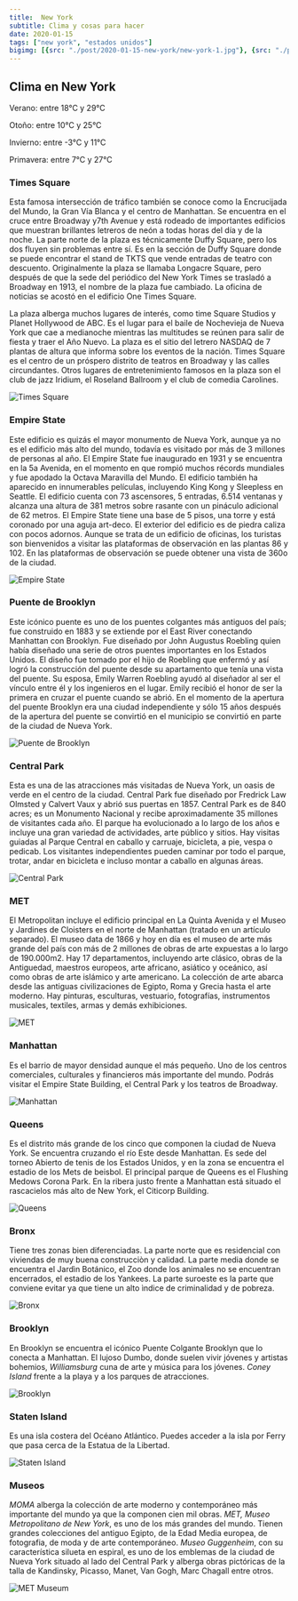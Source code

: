 ```yaml
---
title:  New York
subtitle: Clima y cosas para hacer
date: 2020-01-15
tags: ["new york", "estados unidos"]
bigimg: [{src: "./post/2020-01-15-new-york/new-york-1.jpg"}, {src: "./post/2020-01-15-new-york/new-york-2.jpg"}, {src: "./post/2020-01-15-new-york/new-york-3.jpg"}]
---
```


## Clima en New York
Verano: entre 18°C y 29°C

Otoño: entre 10°C y 25°C

Invierno: entre -3°C y 11°C

Primavera: entre 7°C y 27°C

### Times Square
Esta famosa intersección de tráfico también se conoce como la Encrucijada del Mundo, la Gran Vía Blanca y el centro de Manhattan. Se encuentra en el cruce entre Broadway y7th  Avenue y está rodeado de importantes edificios que muestran brillantes letreros de neón a todas horas del día y de la noche. La parte norte de la plaza es técnicamente Duffy Square, pero los dos fluyen sin problemas entre sí. Es en la sección de Duffy Square donde se puede encontrar el stand de TKTS que vende entradas de teatro con descuento. Originalmente la plaza se llamaba Longacre Square, pero después de que la sede del periódico del New York Times se trasladó a Broadway en 1913, el nombre de la plaza fue cambiado. La oficina de noticias se acostó en el edificio One Times Square.

La plaza alberga muchos lugares de interés, como time Square Studios y Planet Hollywood de ABC. Es el lugar para el baile de Nochevieja de Nueva York que cae a medianoche mientras las multitudes se reúnen para salir de fiesta y traer el Año Nuevo. La plaza es el sitio del letrero NASDAQ de 7 plantas de altura que informa sobre los eventos de la nación. Times Square es el centro de un próspero distrito de teatros en Broadway y las calles circundantes. Otros lugares de entretenimiento famosos en la plaza son el club de jazz Iridium, el Roseland Ballroom y el club de comedia Carolines.

![Times Square](./new-york-times-square.jpg)

### Empire State
Este edificio es quizás el mayor monumento de Nueva York, aunque ya no es el edificio más alto del mundo, todavía es visitado por más de 3 millones de personas al año. El Empire State fue inaugurado en 1931 y se encuentra en la 5a Avenida, en el momento en que rompió muchos récords mundiales y fue apodado la Octava Maravilla del Mundo. El edificio también ha aparecido en innumerables películas, incluyendo King Kong y Sleepless en Seattle.
El edificio cuenta con 73 ascensores, 5 entradas, 6.514 ventanas y alcanza una altura de 381 metros sobre rasante con un pináculo adicional de 62 metros. El Empire State tiene una base de 5 pisos, una torre y está coronado por una aguja art-deco. El exterior del edificio es de piedra caliza con pocos adornos. Aunque se trata de un edificio de oficinas, los turistas son bienvenidos a visitar las plataformas de observación en las plantas 86 y 102. En las plataformas de observación se puede obtener una vista de 360o de la ciudad.


![Empire State](./new-york-empire-state.jpg)

### Puente de Brooklyn
Este icónico puente es uno de los puentes colgantes más antiguos del país; fue construido en 1883 y se extiende por el East River conectando Manhattan con Brooklyn. Fue diseñado por John Augustus Roebling quien había diseñado una serie de otros puentes importantes en los Estados Unidos. El diseño fue tomado por el hijo de Roebling que enfermó y así logró la construcción del puente desde su apartamento que tenía una vista del puente. Su esposa, Emily Warren Roebling ayudó al diseñador al ser el vínculo entre él y los ingenieros en el lugar. Emily recibió el honor de ser la primera en cruzar el puente cuando se abrió. En el momento de la apertura del puente Brooklyn era una ciudad independiente y sólo 15 años después de la apertura del puente se convirtió en el municipio se convirtió en parte de la ciudad de Nueva York.


![Puente de Brooklyn](./new-york-puente-de-brooklyn.jpg)

### Central Park
Esta es una de las atracciones más visitadas de Nueva York, un oasis de verde en el centro de la ciudad. Central Park fue diseñado por Fredrick Law Olmsted y Calvert Vaux y abrió sus puertas en 1857. Central Park es de 840 acres; es un Monumento Nacional y recibe aproximadamente 35 millones de visitantes cada año. El parque ha evolucionado a lo largo de los años e incluye una gran variedad de actividades, arte público y sitios. Hay visitas guiadas al Parque Central en caballo y carruaje, bicicleta, a pie, vespa o pedicab. Los visitantes independientes pueden caminar por todo el parque, trotar, andar en bicicleta e incluso montar a caballo en algunas áreas.

![Central Park](./new-york-central-park.jpg)

### MET
El Metropolitan incluye el edificio principal en La Quinta Avenida y el Museo y Jardines de Cloisters en el norte de Manhattan (tratado en un artículo separado). El museo data de 1866 y hoy en día es el museo de arte más grande del país con más de 2 millones de obras de arte expuestas a lo largo de 190.000m2. Hay 17 departamentos, incluyendo arte clásico, obras de la Antiguedad, maestros europeos, arte africano, asiático y oceánico, así como obras de arte islámico y arte americano. La colección de arte abarca desde las antiguas civilizaciones de Egipto, Roma y Grecia hasta el arte moderno. Hay pinturas, esculturas, vestuario, fotografías, instrumentos musicales, textiles, armas y demás exhibiciones.

![MET](./new-york-met.jpg)

### Manhattan
Es el barrio de mayor densidad aunque el más pequeño. Uno de los centros comerciales, culturales y financieros más importante del mundo. Podrás visitar el Empire State Building, el Central Park  y los teatros de Broadway.

![Manhattan](./2020-01-15-new-york-manhattan.jpg)

### Queens
Es el distrito más grande de los cinco que componen la ciudad de Nueva York. Se encuentra cruzando el río Este desde Manhattan. Es sede del torneo Abierto de tenis de los Estados Unidos, y en la zona se encuentra el estadio de los Mets de beisbol. El principal parque de Queens es el Flushing Medows Corona Park. En la ribera justo frente a Manhattan está situado el rascacielos más alto de New York, el Citicorp Building.

![Queens](./2020-01-15-new-york-queens.jpg)

### Bronx
Tiene tres zonas bien diferenciadas. La parte norte que es residencial con viviendas de muy buena construcciòn y calidad. La parte media donde se encuentra el Jardìn Botánico, el Zoo donde los animales no se encuentran encerrados, el estadio de los Yankees. La parte suroeste es la parte que conviene evitar ya que tiene un alto ìndice de criminalidad y de pobreza.

![Bronx](./2020-01-15-new-york-bronx.jpg)

### Brooklyn 
En Brooklyn se encuentra el icónico Puente Colgante Brooklyn que lo conecta a Manhattan. El lujoso Dumbo, donde suelen vivir jóvenes y artistas bohemios, _Williamsburg_ cuna de arte y música para los jóvenes.
_Coney Island_ frente a la playa y a los parques de atracciones.

![Brooklyn](./2020-01-15-new-york-brooklyn.jpg)

### Staten Island
Es una isla costera del Océano Atlántico. Puedes acceder a la isla por Ferry que pasa cerca de la Estatua de la Libertad.

![Staten Island](./2020-01-15-new-york-staten-island.jpg)

### Museos
*MOMA* alberga la colección de arte moderno  y contemporáneo más importante del mundo ya que la componen cien mil obras. 
*MET, Museo Metropolitano de New York*, es uno de los más grandes del mundo. Tienen grandes colecciones del antiguo Egipto, de la Edad Media europea, de fotografia, de moda y de arte contemporáneo.
*Museo Guggenheim*, con su característica silueta en espiral, es uno de los emblemas de la ciudad de Nueva York situado al lado del Central Park y alberga obras pictóricas de la talla de Kandinsky, Picasso, Manet, Van Gogh, Marc Chagall entre otros.

![MET Museum](./2020-01-15-new-york-met-museum.jpg)
